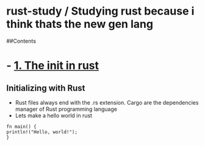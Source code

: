 # rust-study / Studying rust because i think thats the new gen lang

##Contents <!-- omit in toc -->

# - [1. The init in rust](#1-rust-init)

## Initializing with Rust

- Rust files always end with the .rs extension. Cargo are the dependencies manager of Rust programming language
- Lets make a hello world in rust
```
fn main() {
println!("Hello, world!");
}
```
    
